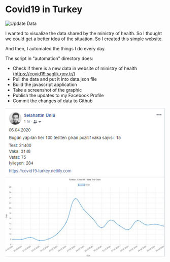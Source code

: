# Covid19 in Turkey

![Update Data](https://github.com/selahattinunlu/covid19-turkey/workflows/Update%20Data/badge.svg?branch=master)

I wanted to visualize the data shared by the ministry of health.
So I thought we could get a better idea of the situation. So I created this simple website.

And then, I automated the things I do every day.

The script in "automation" directory does:

- Check if there is a new data in website of ministry of health (https://covid19.saglik.gov.tr/)
- Pull the data and put it into data.json file
- Build the javascript application
- Take a screenshot of the graphic
- Publish the updates to my Facebook Profile
- Commit the changes of data to Github

![Example Facebook Post](example-facebook-post.png)

